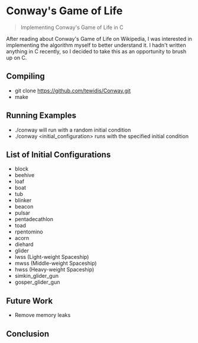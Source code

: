 # Conway's Game of Life
> Implementing Conway's Game of Life in C

After reading about Conway's Game of Life on Wikipedia, I was interested
in implementing the algorithm myself to better understand it. I hadn't
written anything in C recently, so I decided to take this as an
opportunity to brush up on C.

## Compiling
* git clone https://github.com/tewidis/Conway.git
* make

## Running Examples
* ./conway will run with a random initial condition
* ./conway <initial_configuration> runs with the specified initial condition

## List of Initial Configurations
* block
* beehive
* loaf
* boat
* tub
* blinker
* beacon
* pulsar
* pentadecathlon
* toad
* rpentomino
* acorn
* diehard
* glider
* lwss (Light-weight Spaceship)
* mwss (Middle-weight Spaceship)
* hwss (Heavy-weight Spaceship)
* simkin_glider_gun
* gosper_glider_gun

## Future Work
* Remove memory leaks

## Conclusion
